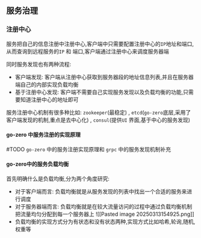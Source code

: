 ## 服务治理
### 注册中心

服务把自己的信息注册中注册中心,客户端中只需要配置注册中心的`IP`地址和端口,从而查询到远程服务的`IP` 和 端口,客户端通过注册中心来调度服务器端

同时服务发现也有两种流程:
- 客户端发现: 客户端从注册中心获取到服务器段的地址信息列表,并且在服务器端自己的内部实现负载均衡
- 基于注册中心发现: 客户端不需要自己实现服务发现以及负载均衡的功能,只需要知道注册中心的地址即可

服务注册中心机制有很多种比如: `zookeeper`(最稳定) , `etcd`(`go-zero`底层,采用了客户端发现的机制,重点是去中心化) , `consul`(提供`UI` 界面,基于中心的服务发现)
#### go-zero 中服务注册的实现原理
#TODO `go-zero` 中的服务注册实现原理和 `grpc` 中的服务发现机制补充
#### go-zero中的服务负载均衡
首先明确什么是负载均衡,分为两个角度研究:
- 对于客户端而言: 负载均衡就是从服务发现的列表中找出一个合适的服务来进行调度
- 对于服务器端而言: 负载均衡就是在较大流量访问的过程中通过负载均衡机制把流量均匀分配到每一个服务器上
![[Pasted image 20250313154925.png]]
- 负载均衡的实现方式分为有状态和没有状态两种,实现方式比如哈希,轮询,随机,权重等


